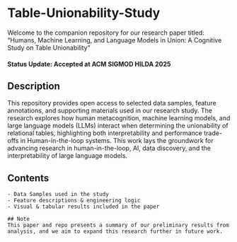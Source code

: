 # Table-Unionability-Study

Welcome to the companion repository for our research paper titled: “Humans, Machine Learning, and Language Models in Union: A Cognitive Study on Table Unionability” 
#### Status Update: Accepted at ACM SIGMOD HILDA 2025

## Description
This repository provides open access to selected data samples, feature annotations, and supporting materials used in our research study. The research explores how human metacognition, machine learning models, and large language models (LLMs) interact when determining the unionability of relational tables, highlighting both interpretability and performance trade-offs in Human-in-the-loop systems. This work lays the groundwork for advancing research in human-in-the-loop, AI, data discovery, and the interpretability of large language models.

## Contents
````
- Data Samples used in the study
- Feature descriptions & engineering logic
- Visual & tabular results included in the paper

## Note
This paper and repo presents a summary of our preliminary results from analysis, and we aim to expand this research further in future work.
